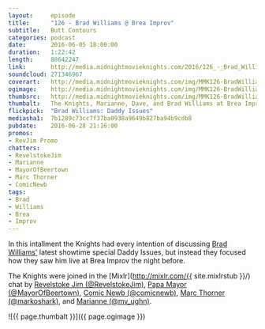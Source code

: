 ```yaml
---
layout:     episode
title:      "126 - Brad Williams @ Brea Improv"
subtitle:   Butt Contours
categories: podcast
date:       2016-06-05 18:00:00
duration:   1:22:42
length:     88642247
link:       http://media.midnightmovieknights.com/2016/126_-_Brad_Williams_Live.m4a
soundcloud: 271346967
coverart:   http://media.midnightmovieknights.com/img/MMK126-BradWilliamsLive-1400x1400.png
ogimage:    http://media.midnightmovieknights.com/img/MMK126-BradWilliamsLive-750x750.png
thumbsrc:   http://media.midnightmovieknights.com/img/MMK126-BradWilliamsLive-200x200.png
thumbalt:   The Knights, Marianne, Dave, and Brad Williams at Brea Improv.
flickpick:  "Brad Williams: Daddy Issues"
mediasha1:  7b1289c73cc7f37ba0938a9649b827ba94b9cdb8
pubdate:    2016-06-28 21:16:00
promos:
- RevJim Promo
chatters:
- RevelstokeJim
- Marianne
- MayorOfBeertown
- Marc Thorner
- ComicNewb
tags:
- Brad
- Williams
- Brea
- Improv
---
```

In this intallment the Knights had every intention of discussing [Brad Williams'](https://twitter.com/funnybrad) latest showtime special Daddy Issues, but instead they focused how they saw him live at Brea Improv the night before.

The Knights were joined in the [Mixlr](http://mixlr.com/{{ site.mixlrstub }}/) chat by [Revelstoke Jim (@RevelstokeJim)](https://twitter.com/RevelstokeJim), [Papa Mayor (@MayorOfBeertown)](https://twitter.com/MayorOfBeertown), [Comic Newb (@comicnewb)](https://twitter.com/comicnewb), [Marc Thorner (@markoshark)](https://twitter.com/markoshark), and [Marianne (@mv_ughn)](https://twitter.com/mv_ughn).

![{{ page.thumbalt }}]({{ page.ogimage }})
